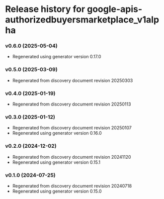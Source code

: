 # Release history for google-apis-authorizedbuyersmarketplace_v1alpha

### v0.6.0 (2025-05-04)

* Regenerated using generator version 0.17.0

### v0.5.0 (2025-03-09)

* Regenerated from discovery document revision 20250303

### v0.4.0 (2025-01-19)

* Regenerated from discovery document revision 20250113

### v0.3.0 (2025-01-12)

* Regenerated from discovery document revision 20250107
* Regenerated using generator version 0.16.0

### v0.2.0 (2024-12-02)

* Regenerated from discovery document revision 20241120
* Regenerated using generator version 0.15.1

### v0.1.0 (2024-07-25)

* Regenerated from discovery document revision 20240718
* Regenerated using generator version 0.15.0

